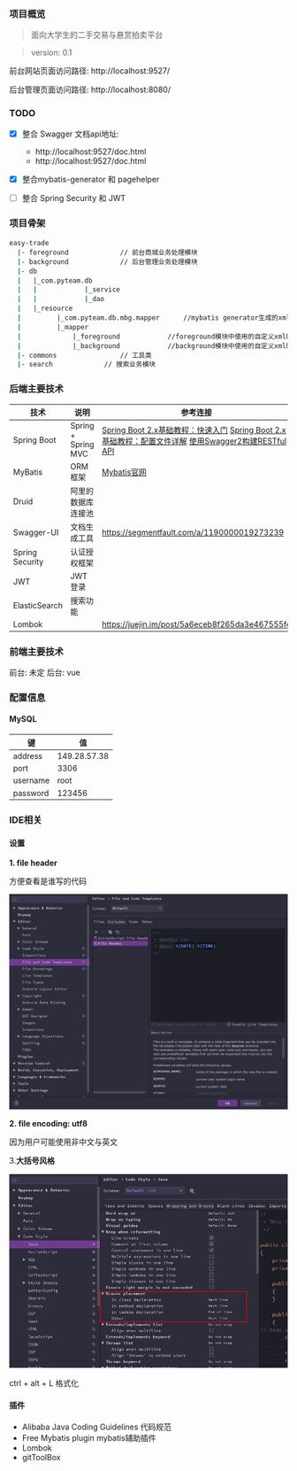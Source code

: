 
### 项目概览

>面向大学生的二手交易与悬赏拍卖平台

> version: 0.1

前台网站页面访问路径: http://localhost:9527/

后台管理页面访问路径: http://localhost:8080/

### TODO

- [x] 整合 Swagger
    文档api地址: 
    - http://localhost:9527/doc.html 
    - http://localhost:9527/doc.html


- [x] 整合mybatis-generator 和 pagehelper

- [ ] 整合 Spring Security 和 JWT



### 项目骨架

```bash
easy-trade			
  |- foreground				// 前台商城业务处理模块
  |- background  			// 后台管理业务处理模块
  |- db					   
  |   |_com.pyteam.db
  |   |            |_service
  |   |            |_dao
  |   |_resource
  |         |_com.pyteam.db.mbg.mapper      //mybatis generator生成的xml映射文件
  |         |_mapper
  |             |_foreground            //foreground模块中使用的自定义xml映射文件
  |             |_background            //background模块中使用的自定义xml映射文件
  |- commons				// 工具类
  |- search				// 搜索业务模块
```



### 后端主要技术

| 技术            | 说明                | 参考连接                                                     |
| --------------- | ------------------- | ------------------------------------------------------------ |
| Spring Boot     | Spring + Spring MVC | [Spring Boot 2.x基础教程：快速入门](http://blog.didispace.com/spring-boot-learning-21-1-1/) [Spring Boot 2.x基础教程：配置文件详解](http://blog.didispace.com/spring-boot-learning-21-1-3/) [使用Swagger2构建RESTful API](https://link.zhihu.com/?target=http%3A//blog.didispace.com/springbootswagger2/) |
| MyBatis         | ORM框架             | [Mybatis官网](http://www.mybatis.org/mybatis-3/zh/index.html) |
| Druid           | 阿里的数据库连接池  |                                                              |
| Swagger-UI      | 文档生成工具        |    https://segmentfault.com/a/1190000019273239 |
| Spring Security | 认证授权框架        |                                                              |
| JWT             | JWT登录             |                                                              |
| ElasticSearch   | 搜索功能            |                                                              |
| Lombok          |                     | https://juejin.im/post/5a6eceb8f265da3e467555fe              |



### 前端主要技术

前台: 未定
后台: vue



### 配置信息

#### MySQL

|   键      |    值        |
| -------- | ------------ |
| address  | 149.28.57.38 |
| port     | 3306         |
| username | root         |
| password | 123456       |



### IDE相关

#### 设置

**1. file header**

方便查看是谁写的代码

![](./document/img/1561869243931.png)



**2. file encoding:  utf8**

因为用户可能使用非中文与英文



3.**大括号风格**

![1561965449440](./document/img/1561965449440.png)

ctrl + alt + L 格式化

 

#### 插件

- Alibaba Java Coding Guidelines  代码规范
- Free Mybatis plugin    mybatis辅助插件
- Lombok
- gitToolBox 
